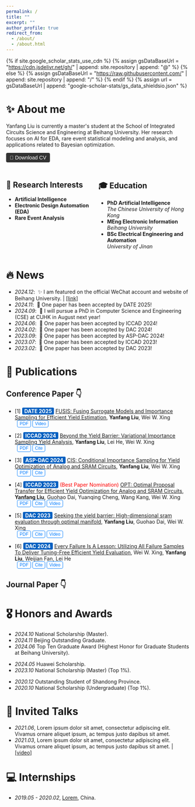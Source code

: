 ```yaml
---
permalink: /
title: ""
excerpt: ""
author_profile: true
redirect_from: 
  - /about/
  - /about.html
---
```


{% if site.google_scholar_stats_use_cdn %}
{% assign gsDataBaseUrl = "https://cdn.jsdelivr.net/gh/" | append: site.repository | append: "@" %}
{% else %}
{% assign gsDataBaseUrl = "https://raw.githubusercontent.com/" | append: site.repository | append: "/" %}
{% endif %}
{% assign url = gsDataBaseUrl | append: "google-scholar-stats/gs_data_shieldsio.json" %}

<span class='anchor' id='about-me'></span>

# ✨ About me

Yanfang Liu is currently a master's student at the School of Integrated Circuits Science and Engineering at Beihang University. Her research focuses on AI for EDA, rare event statistical modeling and analysis, and applications related to Bayesian optimization.

<div style="margin-top: 10px;">
  <a href="your-cv-link.pdf" style="text-decoration: none;">
    <button style="background-color: #333333; color: white; padding: 5px 10px; border: none; border-radius: 4px; cursor: pointer; font-size: 14px;">
      📄 Download CV
    </button>
  </a>
</div>

<!-- ## Interests  
- **Artificial Intelligence**  
- **Electronic Design Automation**  
- **Rare Event Analysis**  

## Education  
- **PhD Artificial Intelligence**  
  *Stanford University*  
- **MEng Electronic Information**  
  *Beihang University*  
- **BSc Artificial Intelligence**  
  *University of Jinan* -->

  <div style="display: flex; justify-content: space-between; margin-top: 20px;">

  <div style="flex: 1; margin-right: 1px;">
    <h2>🔮 Research Interests</h2>
    <ul>
      <li><strong>Artificial Intelligence</strong></li>
      <li><strong>Electronic Design Automation (EDA)</strong></li>
      <li><strong>Rare Event Analysis</strong></li>
    </ul>
  </div>

  <div style="flex: 1; margin-left: 1px;">
    <h2>🎓 Education</h2>
    <ul>
      <li><strong>PhD Artificial Intelligence</strong><br><em>The Chinese University of Hong Kong</em></li>
      <li><strong>MEng Electronic Information</strong><br><em>Beihang University</em></li>
      <li><strong>BSc Electrical Engineering and Automation</strong><br><em>University of Jinan</em></li>
    </ul>
  </div>

</div>

<!-- Lorem ipsum dolor sit amet, consectetur adipiscing elit. Vivamus ornare aliquet ipsum, ac tempus justo dapibus sit amet. Suspendisse condimentum, libero vel tempus mattis, risus risus vulputate libero, elementum fermentum mi neque vel nisl. Maecenas facilisis maximus dignissim. Curabitur mattis vulputate dui, tincidunt varius libero luctus eu. Mauris mauris nulla, scelerisque eget massa id, tincidunt congue felis. Sed convallis tempor ipsum rhoncus viverra. Pellentesque nulla orci, accumsan volutpat fringilla vitae, maximus sit amet tortor. Aliquam ultricies odio ut volutpat scelerisque. Donec nisl nisl, porttitor vitae pharetra quis, fringilla sed mi. Fusce pretium dolor ut aliquam consequat. Cras volutpat, tellus accumsan mattis molestie, nisl lacus tempus massa, nec malesuada tortor leo vel quam. Aliquam vel ex consectetur, vehicula leo nec, efficitur eros. Donec convallis non urna quis feugiat. -->

<!-- My research interest includes neural machine translation and computer vision. I have published more than 100 papers at the top international AI conferences with total <a href='https://scholar.google.com/citations?user=DhtAFkwAAAAJ'>google scholar citations <strong><span id='total_cit'>260000+</span></strong></a> (You can also use google scholar badge <a href='https://scholar.google.com/citations?user=DhtAFkwAAAAJ'><img src="https://img.shields.io/endpoint?url={{ url | url_encode }}&logo=Google%20Scholar&labelColor=f6f6f6&color=9cf&style=flat&label=citations"></a>). -->


# 🔥 News
- *2024.12*: &nbsp;✨ I am featured on the official WeChat account and website of Beihang University. \| [\[link\]](https://mp.weixin.qq.com/s/4kUMKpGHEHNJaZBFygPZHg?poc_token=HGIgYGejn2QyL_yhaQsKoPnvQ8MGGd5rElbb86UB)
- *2024.11*: &nbsp;🎉 One paper has been accepted by DATE 2025!
- *2024.09*: &nbsp;🎯 I will pursue a PhD in Computer Science and Engineering (CSE) at CUHK in August next year!
- *2024.06*: &nbsp;🎉 One paper has been accepted by ICCAD 2024!
- *2024.02*: &nbsp;🎉 One paper has been accepted by DAC 2024!
- *2023.09*: &nbsp;🎉 One paper has been accepted by ASP-DAC 2024!
- *2023.07*: &nbsp;🎉 One paper has been accepted by ICCAD 2023!
- *2023.02*: &nbsp;🎉 One paper has been accepted by DAC 2023!


# 📝 Publications 

## Conference Paper 👇

<!-- <div class='paper-box'><div class='paper-box-image'><div><div class="badge">CVPR 2016</div><img src='images/500x300.png' alt="sym" width="100%"></div></div>
<div class='paper-box-text' markdown="1">

[Deep Residual Learning for Image Recognition](https://openaccess.thecvf.com/content_cvpr_2016/papers/He_Deep_Residual_Learning_CVPR_2016_paper.pdf)

**Kaiming He**, Xiangyu Zhang, Shaoqing Ren, Jian Sun

[**Project**](https://scholar.google.com/citations?view_op=view_citation&hl=zh-CN&user=DhtAFkwAAAAJ&citation_for_view=DhtAFkwAAAAJ:ALROH1vI_8AC) <strong><span class='show_paper_citations' data='DhtAFkwAAAAJ:ALROH1vI_8AC'></span></strong>
- Lorem ipsum dolor sit amet, consectetur adipiscing elit. Vivamus ornare aliquet ipsum, ac tempus justo dapibus sit amet. 
</div>
</div> -->

- [1] <span style="background-color:rgb(0, 96, 193); color: #ffffff; padding: 1px 6px; border-radius: 3px; font-weight: bold;">DATE 2025</span> [FUSIS: Fusing Surrogate Models and Importance Sampling for Efficient Yield Estimation](https://github.com), **Yanfang Liu**, Wei W. Xing
<div style="margin-top: -15px; margin-bottom: 10px; margin-left: 30px;">
  <a href="date-2025.pdf" style="text-decoration: none;">
    <button style="border: 1px solid #007BFF; color: #007BFF; background-color: white; padding: 2px 6px; border-radius: 4px; cursor: pointer; font-size: 12px;"
      onmouseover="this.style.backgroundColor='#007BFF'; this.style.color='white';"
      onmouseout="this.style.backgroundColor='white'; this.style.color='#007BFF';">PDF</button>
  </a>
  <!-- <a href="your-citation-link.bib" style="text-decoration: none;">
    <button style="border: 1px solid #007BFF; color: #007BFF; background-color: white; padding: 2px 6px; border-radius: 4px; cursor: pointer; font-size: 12px;"
      onmouseover="this.style.backgroundColor='#007BFF'; this.style.color='white';"
      onmouseout="this.style.backgroundColor='white'; this.style.color='#007BFF';">Cite</button>
  </a> -->
  <!-- <a href="https://doi.org/your-doi-link" style="text-decoration: none;">
    <button style="border: 1px solid #007BFF; color: #007BFF; background-color: white; padding: 2px 6px; border-radius: 4px; cursor: pointer; font-size: 12px;"
      onmouseover="this.style.backgroundColor='#007BFF'; this.style.color='white';"
      onmouseout="this.style.backgroundColor='white'; this.style.color='#007BFF';">DOI</button>
  </a> -->
  <a href="https://doi.org/your-doi-link" style="text-decoration: none;">
    <button style="border: 1px solid #007BFF; color: #007BFF; background-color: white; padding: 2px 6px; border-radius: 4px; cursor: pointer; font-size: 12px;"
      onmouseover="this.style.backgroundColor='#007BFF'; this.style.color='white';"
      onmouseout="this.style.backgroundColor='white'; this.style.color='#007BFF';">Video</button>
  </a>
</div>

<!-- <div style="margin-top: 10px;">
  <a href="https://example.com/article.pdf" style="text-decoration: none;">
    <button style="background-color: #4CAF50; color: white; padding: 5px 10px; border: none; border-radius: 4px; cursor: pointer;">PDF</button>
  </a>
  <a href="https://example.com/article.bib" style="text-decoration: none;">
    <button style="background-color:rgb(255, 155, 6); color: white; padding: 5px 10px; border: none; border-radius: 4px; cursor: pointer;">Cite</button>
  </a>
</div> -->

- [2] <span style="background-color:rgb(0, 96, 193); color: #ffffff; padding: 1px 6px; border-radius: 3px; font-weight: bold;">ICCAD 2024</span> [Beyond the Yield Barrier: Variational Importance Sampling Yield Analysis](https://github.com), **Yanfang Liu**, Lei He, Wei W. Xing
<div style="margin-top: -15px; margin-bottom: 10px; margin-left: 30px;">
  <a href="_pages/paper/ICCAD2024.pdf" style="text-decoration: none;">
    <button style="border: 1px solid #007BFF; color: #007BFF; background-color: white; padding: 2px 6px; border-radius: 4px; cursor: pointer; font-size: 12px;"
      onmouseover="this.style.backgroundColor='#007BFF'; this.style.color='white';"
      onmouseout="this.style.backgroundColor='white'; this.style.color='#007BFF';">PDF</button>
  </a>
  <a href="your-citation-link.bib" style="text-decoration: none;">
    <button style="border: 1px solid #007BFF; color: #007BFF; background-color: white; padding: 2px 6px; border-radius: 4px; cursor: pointer; font-size: 12px;"
      onmouseover="this.style.backgroundColor='#007BFF'; this.style.color='white';"
      onmouseout="this.style.backgroundColor='white'; this.style.color='#007BFF';">Cite</button>
  </a>
  <!-- <a href="https://doi.org/your-doi-link" style="text-decoration: none;">
    <button style="border: 1px solid #007BFF; color: #007BFF; background-color: white; padding: 2px 6px; border-radius: 4px; cursor: pointer; font-size: 12px;"
      onmouseover="this.style.backgroundColor='#007BFF'; this.style.color='white';"
      onmouseout="this.style.backgroundColor='white'; this.style.color='#007BFF';">Video</button>
  </a> -->
</div>

- [3] <span style="background-color:rgb(0, 96, 193); color: #ffffff; padding: 1px 6px; border-radius: 3px; font-weight: bold;">ASP-DAC 2024</span> [CIS: Conditional Importance Sampling for Yield Optimization of Analog and SRAM Circuits](https://github.com), **Yanfang Liu**, Wei W. Xing
<div style="margin-top: -15px; margin-bottom: 10px; margin-left: 30px;">
  <a href="_pages/paper/ASP-DAC2024.pdf" style="text-decoration: none;">
    <button style="border: 1px solid #007BFF; color: #007BFF; background-color: white; padding: 2px 6px; border-radius: 4px; cursor: pointer; font-size: 12px;"
      onmouseover="this.style.backgroundColor='#007BFF'; this.style.color='white';"
      onmouseout="this.style.backgroundColor='white'; this.style.color='#007BFF';">PDF</button>
  </a>
  <a href="your-citation-link.bib" style="text-decoration: none;">
    <button style="border: 1px solid #007BFF; color: #007BFF; background-color: white; padding: 2px 6px; border-radius: 4px; cursor: pointer; font-size: 12px;"
      onmouseover="this.style.backgroundColor='#007BFF'; this.style.color='white';"
      onmouseout="this.style.backgroundColor='white'; this.style.color='#007BFF';">Cite</button>
  </a>
  <!-- <a href="https://doi.org/your-doi-link" style="text-decoration: none;">
    <button style="border: 1px solid #007BFF; color: #007BFF; background-color: white; padding: 2px 6px; border-radius: 4px; cursor: pointer; font-size: 12px;"
      onmouseover="this.style.backgroundColor='#007BFF'; this.style.color='white';"
      onmouseout="this.style.backgroundColor='white'; this.style.color='#007BFF';">Video</button>
  </a> -->
</div>

- [4] <span style="background-color:rgb(0, 96, 193); color: #ffffff; padding: 1px 6px; border-radius: 3px; font-weight: bold;">ICCAD 2023</span> <span style="color:red;">(Best Paper Nomination)</span> [OPT: Optimal Proposal Transfer for Efficient Yield Optimization for Analog and SRAM Circuits](https://github.com), **Yanfang Liu**, Guohao Dai, Yuanqing Cheng, Wang Kang, Wei W. Xing
<div style="margin-top: -15px; margin-bottom: 10px; margin-left: 30px;">
  <a href="_pages/paper/ICCAD2023.pdf" style="text-decoration: none;">
    <button style="border: 1px solid #007BFF; color: #007BFF; background-color: white; padding: 2px 6px; border-radius: 4px; cursor: pointer; font-size: 12px;"
      onmouseover="this.style.backgroundColor='#007BFF'; this.style.color='white';"
      onmouseout="this.style.backgroundColor='white'; this.style.color='#007BFF';">PDF</button>
  </a>
  <a href="your-citation-link.bib" style="text-decoration: none;">
    <button style="border: 1px solid #007BFF; color: #007BFF; background-color: white; padding: 2px 6px; border-radius: 4px; cursor: pointer; font-size: 12px;"
      onmouseover="this.style.backgroundColor='#007BFF'; this.style.color='white';"
      onmouseout="this.style.backgroundColor='white'; this.style.color='#007BFF';">Cite</button>
  </a>
  <a href="https://youtu.be/EQ50eG3W36Y" style="text-decoration: none;">
    <button style="border: 1px solid #007BFF; color: #007BFF; background-color: white; padding: 2px 6px; border-radius: 4px; cursor: pointer; font-size: 12px;"
      onmouseover="this.style.backgroundColor='#007BFF'; this.style.color='white';"
      onmouseout="this.style.backgroundColor='white'; this.style.color='#007BFF';">Video</button>
  </a>
</div>

- [5] <span style="background-color:rgb(0, 96, 193); color: #ffffff; padding: 1px 6px; border-radius: 3px; font-weight: bold;">DAC 2023</span> [Seeking the yield barrier: High-dimensional sram evaluation through optimal manifold](https://github.com), **Yanfang Liu**, Guohao Dai, Wei W. Xing
<div style="margin-top: -15px; margin-bottom: 10px; margin-left: 30px;">
  <a href="_pages/paper/DAC2023.pdf" style="text-decoration: none;">
    <button style="border: 1px solid #007BFF; color: #007BFF; background-color: white; padding: 2px 6px; border-radius: 4px; cursor: pointer; font-size: 12px;"
      onmouseover="this.style.backgroundColor='#007BFF'; this.style.color='white';"
      onmouseout="this.style.backgroundColor='white'; this.style.color='#007BFF';">PDF</button>
  </a>
  <a href="your-citation-link.bib" style="text-decoration: none;">
    <button style="border: 1px solid #007BFF; color: #007BFF; background-color: white; padding: 2px 6px; border-radius: 4px; cursor: pointer; font-size: 12px;"
      onmouseover="this.style.backgroundColor='#007BFF'; this.style.color='white';"
      onmouseout="this.style.backgroundColor='white'; this.style.color='#007BFF';">Cite</button>
  </a>
  <a href="https://youtu.be/58vpAHg66Lc" style="text-decoration: none;">
    <button style="border: 1px solid #007BFF; color: #007BFF; background-color: white; padding: 2px 6px; border-radius: 4px; cursor: pointer; font-size: 12px;"
      onmouseover="this.style.backgroundColor='#007BFF'; this.style.color='white';"
      onmouseout="this.style.backgroundColor='white'; this.style.color='#007BFF';">Video</button>
  </a>
</div>

- [6] <span style="background-color:rgb(0, 96, 193); color: #ffffff; padding: 1px 6px; border-radius: 3px; font-weight: bold;">DAC 2024</span> [Every Failure Is A Lesson: Utilizing All Failure Samples To Deliver Tuning-Free Efficient Yield Evaluation](https://github.com), Wei W. Xing, **Yanfang Liu**, Weijian Fan, Lei He
<div style="margin-top: -15px; margin-bottom: 10px; margin-left: 30px;">
  <a href="_pages/paper/DAC2024.pdf" style="text-decoration: none;">
    <button style="border: 1px solid #007BFF; color: #007BFF; background-color: white; padding: 2px 6px; border-radius: 4px; cursor: pointer; font-size: 12px;"
      onmouseover="this.style.backgroundColor='#007BFF'; this.style.color='white';"
      onmouseout="this.style.backgroundColor='white'; this.style.color='#007BFF';">PDF</button>
  </a>
  <a href="your-citation-link.bib" style="text-decoration: none;">
    <button style="border: 1px solid #007BFF; color: #007BFF; background-color: white; padding: 2px 6px; border-radius: 4px; cursor: pointer; font-size: 12px;"
      onmouseover="this.style.backgroundColor='#007BFF'; this.style.color='white';"
      onmouseout="this.style.backgroundColor='white'; this.style.color='#007BFF';">Cite</button>
  </a>
  <a href="https://youtu.be/ZJqte7cuPhk" style="text-decoration: none;">
    <button style="border: 1px solid #007BFF; color: #007BFF; background-color: white; padding: 2px 6px; border-radius: 4px; cursor: pointer; font-size: 12px;"
      onmouseover="this.style.backgroundColor='#007BFF'; this.style.color='white';"
      onmouseout="this.style.backgroundColor='white'; this.style.color='#007BFF';">Video</button>
  </a>
</div>

## Journal Paper 👇

<!-- <div style="display: flex; align-items: center;">
  <div class="badge">CVPR 2016</div>
  <div>
    <a href="https://github.com">
      Lorem ipsum dolor sit amet, consectetur adipiscing elit. Vivamus ornare aliquet ipsum, ac tempus justo dapibus sit amet
    </a>, A, B, C, <strong>CVPR 2020</strong>
  </div>
</div> -->

# 🎖 Honors and Awards
- *2024.10* National Scholarship (Master). 
- *2024.11* Beijing Outstanding Graduate.
- *2024.06* Top Ten Graduate Award (Highest Honor for Graduate Students at Beihang University).
<!-- - *2024.04* Outstanding Graduate of Beihang University. -->
<!-- - *2024.10* Beihang University Merit Student. -->
- *2024.05* Huawei Scholarship.
- *2023.10* National Scholarship (Master) (Top 1%). 
<!-- - *2023.10* Beihang University Merit Student. -->
- *2020.12* Outstanding Student of Shandong Province.
- *2020.10* National Scholarship (Undergraduate) (Top 1%). 

<!-- - *2021.09* Lorem ipsum dolor sit amet, consectetur adipiscing elit. Vivamus ornare aliquet ipsum, ac tempus justo dapibus sit amet.  -->

<!-- # 📖 Educations
- *2019.06 - 2022.04 (now)*, Lorem ipsum dolor sit amet, consectetur adipiscing elit. Vivamus ornare aliquet ipsum, ac tempus justo dapibus sit amet. 
- *2015.09 - 2019.06*, Lorem ipsum dolor sit amet, consectetur adipiscing elit. Vivamus ornare aliquet ipsum, ac tempus justo dapibus sit amet.  -->

# 💬 Invited Talks
- *2021.06*, Lorem ipsum dolor sit amet, consectetur adipiscing elit. Vivamus ornare aliquet ipsum, ac tempus justo dapibus sit amet. 
- *2021.03*, Lorem ipsum dolor sit amet, consectetur adipiscing elit. Vivamus ornare aliquet ipsum, ac tempus justo dapibus sit amet.  \| [\[video\]](https://github.com/)

# 💻 Internships
- *2019.05 - 2020.02*, [Lorem](https://github.com/), China.